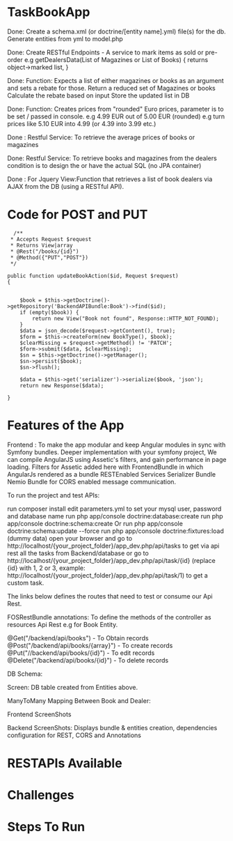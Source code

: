 # TaskBookApp
Done: Create a schema.xml (or doctrine/[entity name].yml) file(s) for the db.
Generate entities from yml to model.php

Done: Create RESTful Endpoints - A service to mark items as sold or pre-order
e.g 	getDealersData(List of Magazines or List of Books)
{ returns object->marked list,
}

Done: Function: Expects a list of either magazines or books as an argument and sets a rebate for those.
Return a reduced set of Magazines or books
Calculate the rebate based on input
Store the updated list in DB

Done: Function: Creates prices from "rounded" Euro prices, parameter is to be set / passed in console.
e.g 4.99 EUR out of 5.00 EUR (rounded)
e.g turn prices like 5.10 EUR into 4.99 (or 4.39 into 3.99 etc.)

Done : Restful Service: To retrieve the average prices of books or magazines

Done: Restful Service: To retrieve books and magazines from the dealers condition is to design the or have the actual SQL (no JPA container)

Done : For Jquery View:Function that retrieves a list of book dealers via AJAX from the DB (using a RESTful API).

# Code for POST and PUT
      /**
     * Accepts Request $request
     * Returns View|array
     * @Rest("/books/{id}")
     * @Method({"PUT","POST"})
     */

    public function updateBookAction($id, Request $request)
    {


        $book = $this->getDoctrine()->getRepository('BackendAPIBundle:Book')->find($id);
        if (empty($book)) {
            return new View("Book not found", Response::HTTP_NOT_FOUND);
        }
        $data = json_decode($request->getContent(), true);
        $form = $this->createForm(new BookType(), $book);
        $clearMissing = $request->getMethod() != 'PATCH';
        $form->submit($data, $clearMissing);
        $sn = $this->getDoctrine()->getManager();
        $sn->persist($book);
        $sn->flush();

        $data = $this->get('serializer')->serialize($book, 'json');
        return new Response($data);

    }
# Features of the App
Frontend : To make the app modular and keep Angular modules in sync with Symfony bundles.
Deeper implementation with your symfony project, We can compile AngularJS using Assetic's filters, and gain performance in page loading.
Filters for Assetic added here with FrontendBundle in which AngularJs rendered as a bundle
RESTEnabled Services
Serializer Bundle
Nemio Bundle for CORS enabled message communication.


To run the project and test APIs:

run composer install
edit parameters.yml to set your mysql user, password and database name
run php app/console doctrine:database:create
run php app/console doctrine:schema:create
Or run php app/console doctrine:schema:update --force
run php app/console doctrine:fixtures:load (dummy data)
open your browser and go to http://localhost/{your_project_folder}/app_dev.php/api/tasks to get via api rest all the tasks from Backend/database or go to http://localhost/{your_project_folder}/app_dev.php/api/task/{id} (replace {id} with 1, 2 or 3, example: http://localhost/{your_project_folder}/app_dev.php/api/task/1) to get a custom task.

The links below defines the routes that need to test or consume our Api Rest.

FOSRestBundle annotations: To define the methods of the controller as resources Api Rest e.g for Book Entity.

@Get("/backend/api/books") - To Obtain records
@Post("/backend/api/books/{array}") - To create records
@Put("//backend/api/books/{id}") - To edit records
@Delete("/backend/api/books/{id}") - To delete records


DB Schema:





Screen: DB table created from Entities above.


ManyToMany Mapping Between Book and Dealer:


Frontend ScreenShots



Backend ScreenShots: Displays bundle & entities creation, dependencies configuration for REST, CORS and Annotations




# RESTAPIs Available

# Challenges

# Steps To Run

